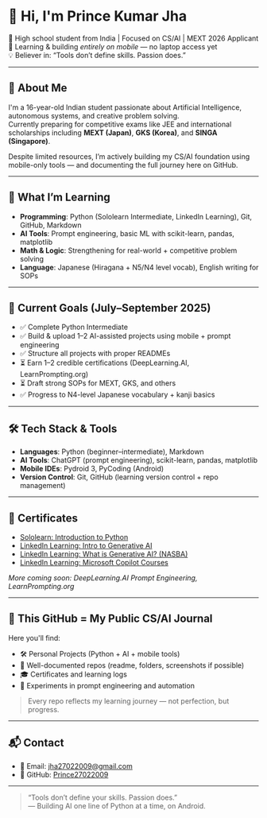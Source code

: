 # 👋 Hi, I'm Prince Kumar Jha

🎯 High school student from India | Focused on CS/AI | MEXT 2026 Applicant  
📱 Learning & building *entirely on mobile* — no laptop access yet  
💡 Believer in: “Tools don’t define skills. Passion does.”

---

## 🧠 About Me

I'm a 16-year-old Indian student passionate about Artificial Intelligence, autonomous systems, and creative problem solving.  
Currently preparing for competitive exams like JEE and international scholarships including **MEXT (Japan)**, **GKS (Korea)**, and **SINGA (Singapore)**.  

Despite limited resources, I’m actively building my CS/AI foundation using mobile-only tools — and documenting the full journey here on GitHub.

---

## 🚀 What I’m Learning

- **Programming**: Python (Sololearn Intermediate, LinkedIn Learning), Git, GitHub, Markdown
- **AI Tools**: Prompt engineering, basic ML with scikit-learn, pandas, matplotlib
- **Math & Logic**: Strengthening for real-world + competitive problem solving
- **Language**: Japanese (Hiragana + N5/N4 level vocab), English writing for SOPs

---

## 🎯 Current Goals (July–September 2025)

- ✅ Complete Python Intermediate
- ✅ Build & upload 1–2 AI-assisted projects using mobile + prompt engineering
- ✅ Structure all projects with proper READMEs
- ⏳ Earn 1–2 credible certifications (DeepLearning.AI, LearnPrompting.org)
- ⏳ Draft strong SOPs for MEXT, GKS, and others
- ✅ Progress to N4-level Japanese vocabulary + kanji basics

---

## 🛠️ Tech Stack & Tools

- **Languages**: Python (beginner–intermediate), Markdown
- **AI Tools**: ChatGPT (prompt engineering), scikit-learn, pandas, matplotlib
- **Mobile IDEs**: Pydroid 3, PyCoding (Android)
- **Version Control**: Git, GitHub (learning version control + repo management)

---

## 📜 Certificates

- [Sololearn: Introduction to Python](Certificates/Sololearn_Python.pdf)
- [LinkedIn Learning: Intro to Generative AI](Certificates/LinkedIn_GenAI_Intro.pdf)
- [LinkedIn Learning: What is Generative AI? (NASBA)](Certificates/LinkedIn_GenAI_NASBA.pdf)
- [LinkedIn Learning: Microsoft Copilot Courses](Certificates/LinkedIn_Copilot.pdf)

*More coming soon: DeepLearning.AI Prompt Engineering, LearnPrompting.org*

---

## 📂 This GitHub = My Public CS/AI Journal

Here you'll find:
- 🛠 Personal Projects (Python + AI + mobile tools)
- 📁 Well-documented repos (readme, folders, screenshots if possible)
- 🎓 Certificates and learning logs
- 🧠 Experiments in prompt engineering and automation

> Every repo reflects my learning journey — not perfection, but progress.

---

## 📬 Contact

- 📧 Email: jha27022009@gmail.com  
- 🐙 GitHub: [Prince27022009](https://github.com/Prince27022009)

---

> “Tools don’t define your skills. Passion does.”  
> — Building AI one line of Python at a time, on Android.
